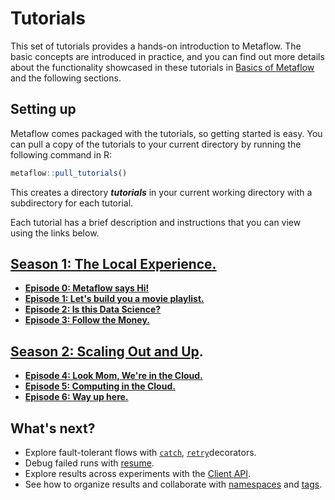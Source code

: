 # Tutorials

This set of tutorials provides a hands-on introduction to Metaflow. The basic concepts are introduced in practice, and you can find out more details about the functionality showcased in these tutorials in [Basics of Metaflow](../../metaflow/basics.md) and the following sections.

## Setting up

Metaflow comes packaged with the tutorials, so getting started is easy. You can pull a copy of the tutorials to your current directory by running the following command in R:

```r
metaflow::pull_tutorials()
```

This creates a directory _**tutorials**_ in your current working directory with a subdirectory for each tutorial.

Each tutorial has a brief description and instructions that you can view using the links below.

## [Season 1: The Local Experience.](season-1-the-local-experience/)

- [**Episode 0: Metaflow says Hi!**](season-1-the-local-experience/episode00.md)
- [**Episode 1: Let's build you a movie playlist.**](season-1-the-local-experience/episode01.md)
- [**Episode 2: Is this Data Science?**](season-1-the-local-experience/episode02.md)
- [**Episode 3: Follow the Money.**](season-1-the-local-experience/episode03.md)

## [Season 2: Scaling Out and Up](season-2-scaling-out-and-up/).

- [**Episode 4: Look Mom, We're in the Cloud.**](season-2-scaling-out-and-up/episode04.md)
- [**Episode 5: Computing in the Cloud.**](season-2-scaling-out-and-up/episode05.md)
- [**Episode 6: Way up here.**](season-2-scaling-out-and-up/episode06.md)

## What's next?

- Explore fault-tolerant flows with [`catch`](../../metaflow/failures.md#catching-exceptions-with-the-catch-decorator), [`retry`](../../metaflow/failures.md#retrying-tasks-with-the-retry-decorator)decorators.
- Debug failed runs with [resume](../../metaflow/debugging.md#how-to-use-the-resume-command).
- Explore results across experiments with the [Client API](../../metaflow/client.md).
- See how to organize results and collaborate with [namespaces](../../metaflow/tagging.md#namespaces) and [tags](../../metaflow/tagging.md#tagging).

